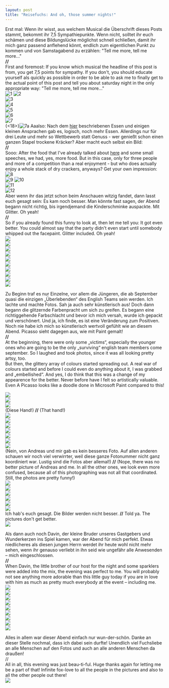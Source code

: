 ```yaml
---
layout: post
title: "Reisefuchs: And oh, those summer nights!"
---
```


Erst mal: Wenn ihr wisst, aus welchem Musical die Überschrift dieses Posts stammt, bekommt ihr 7,5 Sympathiepunkte. Wenn nicht, solltet ihr euch schämen und diese Bildungslücke möglichst schnell schließen, damit ihr mich ganz passend anflehend könnt, endlich zum eigentlichen Punkt zu kommen und von Samstagabend zu erzählen: "Tell me more, tell me more..."  
**//**  
First and foremost: If you know which musical the headline of this post is from, you get 7,5 points for sympathy. If you don't, you should educate yourself als quickly as possible in order to be able to ask me to finally get to the actual point of this post and tell you about saturday night in the only appropriate way: "Tell me more, tell me more..."  
![1](https://farm4.staticflickr.com/3908/14454709109_1c699d741c_c.jpg)
![2](https://farm4.staticflickr.com/3879/14618311976_62ecafd84b_c.jpg)  
![3](https://farm6.staticflickr.com/5477/14640892342_13996065b5_c.jpg)  
![4](https://farm3.staticflickr.com/2911/14454881957_ab8a1030f9_c.jpg)  
![5](https://farm3.staticflickr.com/2895/14639121734_4f116aefd9_c.jpg)  
![6](https://farm4.staticflickr.com/3861/14454652180_bccd218b2c_c.jpg)  
![7](https://farm6.staticflickr.com/5558/14454885237_d2a01b0cd3_c.jpg)  
{<18>}![7a](https://farm4.staticflickr.com/3838/14618275836_33a03ecd6c_c.jpg)
Aaalso: Nach dem [hier](http://fuchsgehtum.de/reisefuchs-bbq-und-sommernaechte-bbq-and-summer-nights/) beschriebenen Essen und einigen kleinen Ansprachen gab es, logisch, noch mehr Essen. Allerdings nur für drei Leute und mehr so Wettbewerb statt Genuss - wer genießt schon einen ganzen Stapel trockene Kräcker? Aber macht euch selbst ein Bild:   
**//**  
Sooo: After the food that I've already talked about [here](http://fuchsgehtum.de/reisefuchs-bbq-und-sommernaechte-bbq-and-summer-nights/) and some small speeches, we had, yes, more food. But in this case, only for three people and more of a competition than a real enjoyment - but who does actually enjoy a whole stack of dry crackers, anyways? Get your own impression:   
![8](https://farm3.staticflickr.com/2903/14454878387_0c7c5f59c1_c.jpg)  
![9](https://farm6.staticflickr.com/5540/14618294096_4db8d863d7_c.jpg) 
![10](https://farm6.staticflickr.com/5499/14454670198_0823fdaf5e_c.jpg)  
![11](https://farm3.staticflickr.com/2914/14639097594_bb59b4e5b4_c.jpg)  
![12](https://farm6.staticflickr.com/5523/14639092994_7969364b34_c.jpg)    
Aber wenn ihr das jetzt schon beim Anschauen witzig fandet, dann lasst euch gesagt sein: Es kam noch besser. Man könnte fast sagen, der Abend begann nicht richtig, bis irgendjemand die Kinderschminke auspackte. Mit Glitter. Oh yeah!  
**//**  
So if you already found this funny to look at, then let me tell you: It got even better. You could almost say that the party didn't even start until somebody whipped out the facepaint. Glitter included. Oh yeah!   
![](https://farm3.staticflickr.com/2896/14638008471_8c552d1194_c.jpg)  
![](https://farm3.staticflickr.com/2933/14640821632_0aacf31a08_c.jpg)  
![](https://farm3.staticflickr.com/2907/14454584860_a21aefb0c3_c.jpg)   
![](https://farm4.staticflickr.com/3913/14640815592_791978fa2e_c.jpg)  
![](https://farm4.staticflickr.com/3910/14640811892_e909a68a4c_c.jpg)  
![](https://farm3.staticflickr.com/2918/14661142853_cd3fe97f3f_c.jpg)  
![](https://farm3.staticflickr.com/2929/14454812407_33a4be3b15_c.jpg)  
![](https://farm6.staticflickr.com/5558/14454817087_78efc27272_c.jpg)  
![](https://farm6.staticflickr.com/5594/14641233885_6869a77d76_c.jpg)  
![](https://farm6.staticflickr.com/5499/14454822287_8308bd975e_c.jpg)  

Zu Beginn traf es nur Einzelne, vor allem die Jüngeren, die ab September quasi die einzigen „Überlebenden“ des English Teams sein werden. Ich lachte und machte Fotos. Sah ja auch sehr künstlerisch aus! 
Doch dann begann die glitzernde Farbenpracht um sich zu greifen. Es begann eine richtiggehende Farbschlacht und bevor ich mich versah, wurde ich gepackt und verschönert. Und ja, ich finde, es ist eine Veränderung zum Positiven. Noch nie habe ich mich so künstlerisch wertvoll gefühlt wie an diesem Abend. Picasso sieht dagegen aus, wie mit Paint gemalt!  
**//**   
At the beginning, there were only some „victims“, especially the younger ones who are going to be the only „surviving“ english team members come september. So I laughed and took photos, since it was all looking pretty artsy, too.  
But then, the glittery array of colours started spreading out. A real war of colours started and before I could even do anything about it, I was grabbed and „embellished“. And yes, I do think that this was a change of my appearence for the better. Never before have I felt so artistically valuable. Even A Picasso looks like a doodle done in Microsoft Paint compared to this!    

![](https://farm6.staticflickr.com/5539/14639002864_070444c836_c.jpg)   
![](https://farm3.staticflickr.com/2905/14640781032_cf1fb3b123_c.jpg)  
![](https://farm6.staticflickr.com/5550/14454605979_239c9c7566_c.jpg)  
(Diese Hand!) **//** (That hand!)  
![](https://farm4.staticflickr.com/3841/14454600878_fcbfd5d7ce_c.jpg)  
![](https://farm6.staticflickr.com/5509/14454527670_d782c306eb_c.jpg)  
![](https://farm6.staticflickr.com/5559/14618209706_092ea6fab1_c.jpg)  
![](https://farm4.staticflickr.com/3920/14454595668_c4ded91b30_c.jpg)  
![](https://farm6.staticflickr.com/5484/14661060643_746057bd88_c.jpg)    
![](https://farm4.staticflickr.com/3904/14637938751_d0ec3fe580_c.jpg)    
![](https://farm6.staticflickr.com/5561/14454737717_3fcd112551_c.jpg)  
(Nein, von Andreas und mir gab es kein besseres Foto. Auf allen anderen schauen wir noch viel verwirrter, weil diese ganze Fotonummer nicht ganz koordiniert war. Lustig sind die Fotos aber allemal!) **//** (Nope, there was no better picture of Andreas and me. In all the other ones, we look even more confused, because all of this photographing was not all that coordinated. Still, the photos are pretty funny!)  
![](https://farm4.staticflickr.com/3879/14661042973_7048feaeef_c.jpg)  
![](https://farm6.staticflickr.com/5585/14454538859_c708495ee1_c.jpg)  
![](https://farm6.staticflickr.com/5037/14641129545_17d576d81e_c.jpg)  
![](https://farm4.staticflickr.com/3908/14638929854_0f14aa3e6e_c.jpg)  
![](https://farm3.staticflickr.com/2930/14454442448_5956b520b2_c.jpg)    
![](https://farm4.staticflickr.com/3867/14638965794_c63d32d985_c.jpg)  
Ich hab's euch gesagt. Die Bilder werden nicht besser. **//** Told ya. The pictures don't get better.  
![](https://farm3.staticflickr.com/2933/14454462669_2db647dddc_c.jpg)  

Als dann auch noch Davin, der kleine Bruder unseres Gastgebers und Wunderkerzen ins Spiel kamen, war der Abend für mich perfekt. Etwas niedlicheres als diesen jungen Herrn werdet ihr heute wohl nicht mehr sehen, wenn ihr genauso verliebt in ihn seid wie ungefähr alle Anwesenden – mich eingeschlossen.  
**//**  
When Davin, the little brother of our host for the night and some sparklers were added into the mix, the evening was perfect to me. You will probably not see anything more adorable than this little guy  today if you are in love with him as much as pretty much everybody at the event – including me.   
![](https://farm4.staticflickr.com/3919/14454686367_46b3502728_c.jpg)  
![](https://farm3.staticflickr.com/2917/14637851331_cd366224a2_c.jpg)  
![](https://farm6.staticflickr.com/5570/14454680967_72f1ae3d37_c.jpg)  
![](https://farm4.staticflickr.com/3914/14640648282_f725472914_c.jpg)  
![](https://farm3.staticflickr.com/2940/14640638152_50d1175ae5_c.jpg)  
![](https://farm4.staticflickr.com/3908/14454655967_a425b611c2_c.jpg)  
![](https://farm6.staticflickr.com/5583/14454389890_587292b90d_c.jpg)  
![](https://farm6.staticflickr.com/5526/14454623057_b01d5caaf6_c.jpg)  
![](https://farm3.staticflickr.com/2903/14454421698_003c77aea9_c.jpg)  

Alles in allem war dieser Abend einfach nur wun-der-schön. Danke an dieser Stelle nochmal, dass ich dabei sein durfte! Unendlich viel Fuchsliebe an alle Menschen auf den Fotos und auch an alle anderen Menschen da draußen!  
//  
All in all, this evening was just beau-ti-ful. Huge thanks again for letting me be a part of that! Infinite fox-love to all the people in the pictures and also to all the other people out there!    
![](https://farm6.staticflickr.com/5522/14618055686_2a0802a4b3_c.jpg)  



